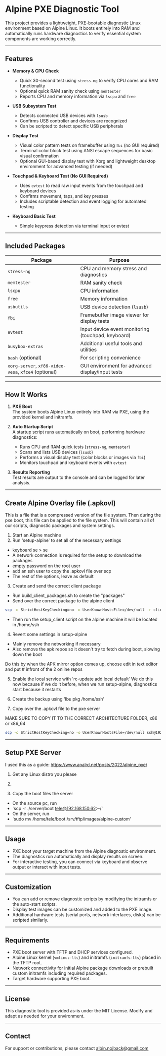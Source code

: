 # Alpine PXE Diagnostic Tool

This project provides a lightweight, PXE-bootable diagnostic Linux environment based on Alpine Linux. It boots entirely into RAM and automatically runs hardware diagnostics to verify essential system components are working correctly.

---

## Features

-   **Memory & CPU Check**

    -   Quick 30-second test using `stress-ng` to verify CPU cores and RAM functionality
    -   Optional quick RAM sanity check using `memtester`
    -   Reports CPU and memory information via `lscpu` and `free`

-   **USB Subsystem Test**

    -   Detects connected USB devices with `lsusb`
    -   Confirms USB controller and devices are recognized
    -   Can be scripted to detect specific USB peripherals

-   **Display Test**

    -   Visual color pattern tests on framebuffer using `fbi` (no GUI required)
    -   Terminal color block test using ANSI escape sequences for basic visual confirmation
    -   Optional GUI-based display test with Xorg and lightweight desktop environment for advanced testing (if needed)

-   **Touchpad & Keyboard Test (No GUI Required)**

    -   Uses `evtest` to read raw input events from the touchpad and keyboard devices
    -   Confirms movement, taps, and key presses
    -   Includes scriptable detection and event logging for automated testing

-   **Keyboard Basic Test**
    -   Simple keypress detection via terminal input or evtest

---

## Included Packages

| Package                                              | Purpose                                            |
| ---------------------------------------------------- | -------------------------------------------------- |
| `stress-ng`                                          | CPU and memory stress and diagnostics              |
| `memtester`                                          | RAM sanity check                                   |
| `lscpu`                                              | CPU information                                    |
| `free`                                               | Memory information                                 |
| `usbutils`                                           | USB device detection (`lsusb`)                     |
| `fbi`                                                | Framebuffer image viewer for display tests         |
| `evtest`                                             | Input device event monitoring (touchpad, keyboard) |
| `busybox-extras`                                     | Additional useful tools and utilities              |
| `bash` (optional)                                    | For scripting convenience                          |
| `xorg-server`, `xf86-video-vesa`, `xfce4` (optional) | GUI environment for advanced display/input tests   |

---

## How It Works

1. **PXE Boot**  
   The system boots Alpine Linux entirely into RAM via PXE, using the provided kernel and initramfs.

2. **Auto Startup Script**  
   A startup script runs automatically on boot, performing hardware diagnostics:

    - Runs CPU and RAM quick tests (`stress-ng`, `memtester`)
    - Scans and lists USB devices (`lsusb`)
    - Performs a visual display test (color blocks or images via `fbi`)
    - Monitors touchpad and keyboard events with `evtest`

3. **Results Reporting**  
   Test results are output to the console and can be logged for later analysis.

---

## Create Alpine Overlay file (.apkovl)

This is a file that is a compressed version of the file system.
Then during the pxe boot, this file can be applied to the file system.
This will contain all of our scripts, diagnostic packages and system settings.

1. Start an Alpine machine
2. Run 'setup-alpine' to set all of the necessary settings

-   keyboard se > se
-   A network connection is required for the setup to download the packages
-   empty password on the root user
-   add an ssh user to copy the .apkovl file over scp
-   The rest of the options, leave as default

3. Create and send the correct client package

-   Run build_client_packages.sh to create the "packages"
-   Send over the correct package to the alpine client

```sh
scp -o StrictHostKeyChecking=no -o UserKnownHostsFile=/dev/null -r client/packages/x86_64/* ssh@192.168.150.105:~
```

-   Then run the setup_client script on the alpine machine
it will be located in /home/ssh

4. Revert some settings in setup-alpine

-   Mainly remove the networking if necessary
-   Also remove the apk repos so it doesn't try to fetch during boot, slowing down the boot

Do this by when the APK mirror option comes up, choose edit in text editor and put # infront of the 2 online repos

5. Enable the local service with 'rc-update add local default'
   We do this now because if we do it before, when we run setup-alpine, diagnostics start because it restarts

6. Create the backup using 'lbu pkg /home/ssh'
7. Copy over the .apkovl file to the pxe server

MAKE SURE TO COPY IT TO THE CORRECT ARCHITECTURE FOLDER, x86 or x86_64

```sh
scp -o StrictHostKeyChecking=no -o UserKnownHostsFile=/dev/null ssh@192.168.150.105:~/localhost.apkovl.tar.gz /srv/www/alpine-new/boot/
```

---

## Setup PXE Server

I used this as a guide: https://www.apalrd.net/posts/2022/alpine_pxe/

1. Get any Linux distro you please

2.

3. Copy the boot files the server

-   On the source pc, run
-   'scp -r ./server/boot tele@192.168.150.62:~/'
-   On the server, run
-   'sudo mv /home/tele/boot /srv/tftp/images/alpine-custom'

---

## Usage

-   PXE boot your target machine from the Alpine diagnostic environment.
-   The diagnostics run automatically and display results on screen.
-   For interactive testing, you can connect via keyboard and observe output or interact with input tests.

---

## Customization

-   You can add or remove diagnostic scripts by modifying the initramfs or the auto-start scripts.
-   Display test images can be customized and added to the PXE image.
-   Additional hardware tests (serial ports, network interfaces, disks) can be scripted similarly.

---

## Requirements

-   PXE boot server with TFTP and DHCP services configured.
-   Alpine Linux kernel (`vmlinuz-lts`) and initramfs (`initramfs-lts`) placed in the TFTP root.
-   Network connectivity for initial Alpine package downloads or prebuilt custom initramfs including required packages.
-   Target hardware supporting PXE boot.

---

## License

This diagnostic tool is provided as-is under the MIT License. Modify and adapt as needed for your environment.

---

## Contact

For support or contributions, please contact albin.nojback@gmail.com
